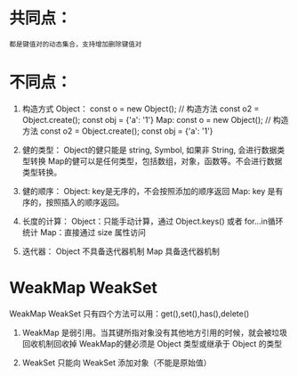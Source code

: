 # 共同点：
    都是键值对的动态集合，支持增加删除键值对

# 不同点：
  1. 构造方式
    Object：
    const o = new Object(); // 构造方法
    const o2 = Object.create();
    const obj = {'a': '1'}
    Map:
    const o = new Object(); // 构造方法
    const o2 = Object.create();
    const obj = {'a': '1'}

  2. 健的类型：
    Object的健只能是 string, Symbol, 如果非 String, 会进行数据类型转换
    Map的健可以是任何类型，包括数组，对象，函数等。不会进行数据类型转换。
  3. 健的顺序：
    Object: key是无序的，不会按照添加的顺序返回
    Map: key 是有序的，按照插入的顺序返回。
  4. 长度的计算：
    Object：只能手动计算，通过 Object.keys() 或者 for...in循环统计
    Map：直接通过 size 属性访问
  5. 迭代器：
    Object 不具备迭代器机制
    Map 具备迭代器机制

# WeakMap WeakSet
   WeakMap WeakSet 只有四个方法可以用：get(),set(),has(),delete()
  1. WeakMap 是弱引用。当其键所指对象没有其他地方引用的时候，就会被垃圾回收机制回收掉
    WeakMap的健必须是 Object 类型或继承于 Object 的类型
   
  2. WeakSet 只能向 WeakSet 添加对象（不能是原始值）
